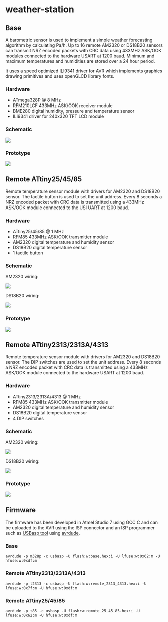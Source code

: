 # weather-station

## Base

A barometric sensor is used to implement a simple weather forecasting algorithm by calculating Pa/h. Up to 16 remote AM2320 or DS18B20 sensors can transmit NRZ encoded packets with CRC data using 433MHz ASK/OOK modules connected to the hardware USART at 1200 baud. Minimum and maximum temperatures and humidities are stored over a 24 hour period.

It uses a speed optimized ILI9341 driver for AVR which implements graphics drawing primitives and uses openGLCD library fonts.

### Hardware

* ATmega328P @ 8 MHz
* RFM210LCF 433MHz ASK/OOK receiver module
* BME280 digital humidity, pressure and temperature sensor
* ILI9341 driver for 240x320 TFT LCD module

### Schematic

![](schematic/base.png)

### Prototype

![](media/base_station.jpg)

## Remote ATtiny25/45/85

Remote temperature sensor module with drivers for AM2320 and DS18B20 sensor. The tactile button is used to set the unit address. Every 8 seconds a NRZ encoded packet with CRC data is transmitted using a 433MHz ASK/OOK module connected to the USI UART at 1200 baud.

### Hardware

* ATtiny25/45/85 @ 1 MHz
* RFM85 433MHz ASK/OOK transmitter module
* AM2320 digital temperature and humidity sensor
* DS18B20 digital temperature sensor
* 1 tactile button

### Schematic

AM2320 wiring:

![](schematic/remote_25_45_85.png)

DS18B20 wiring:

![](schematic/remote_25_45_85-1wire.png)

### Prototype

![](media/remote_25_45_85.jpg)

## Remote ATtiny2313/2313A/4313

Remote temperature sensor module with drivers for AM2320 and DS18B20 sensor. The DIP switches are used to set the unit address. Every 8 seconds a NRZ encoded packet with CRC data is transmitted using a 433MHz ASK/OOK module connected to the hardware USART at 1200 baud.

### Hardware

* ATtiny2313/2313A/4313 @ 1 MHz
* RFM85 433MHz ASK/OOK transmitter module
* AM2320 digital temperature and humidity sensor
* DS18B20 digital temperature sensor
* 4 DIP switches

### Schematic

AM2320 wiring:

![](schematic/remote_2313_4313.png)

DS18B20 wiring:

![](schematic/remote_2313_4313-1wire.png)
 
### Prototype

![](media/remote_2313_4313.jpg)

## Firmware
The firmware has been developed in Atmel Studio 7 using GCC C and can be uploaded to the AVR using the ISP connector and an ISP programmer such as [USBasp tool](http://www.fischl.de/usbasp/) using [avrdude](http://www.nongnu.org/avrdude/).

### Base

`avrdude -p m328p -c usbasp -U flash:w:base.hex:i -U lfuse:w:0x62:m -U hfuse:w:0xdf:m`

### Remote ATtiny2313/2313A/4313

`avrdude -p t2313 -c usbasp -U flash:w:remote_2313_4313.hex:i -U lfuse:w:0x7f:m -U hfuse:w:0xdf:m`

### Remote ATtiny25/45/85

`avrdude -p t85 -c usbasp -U flash:w:remote_25_45_85.hex:i -U lfuse:w:0x62:m -U hfuse:w:0xdf:m`
